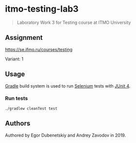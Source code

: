 # itmo-testing-lab3

> Laboratory Work 3 for Testing course at ITMO University

## Assignment

https://se.ifmo.ru/courses/testing

Variant: 1

## Usage

[Gradle] build system is used to run [Selenium] tests with [JUnit 4].

### Run tests

```
./gradlew cleanTest test
```

## Authors

Authored by Egor Dubenetskiy and Andrey Zavodov in 2019.

[Gradle]: https://gradle.org/
[Selenium]: https://www.seleniumhq.org/projects/webdriver/
[JUnit 4]: https://junit.org/junit4/

